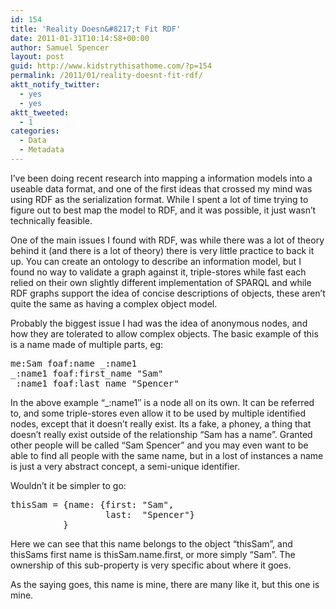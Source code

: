 ```yaml
---
id: 154
title: 'Reality Doesn&#8217;t Fit RDF'
date: 2011-01-31T10:14:58+00:00
author: Samuel Spencer
layout: post
guid: http://www.kidstrythisathome.com/?p=154
permalink: /2011/01/reality-doesnt-fit-rdf/
aktt_notify_twitter:
  - yes
  - yes
aktt_tweeted:
  - 1
categories:
  - Data
  - Metadata
---
```

I&#8217;ve been doing recent research into mapping a information models into a useable data format, and one of the first ideas that crossed my mind was using RDF as the serialization format. While I spent a lot of time trying to figure out to best map the model to RDF, and it was possible, it just wasn&#8217;t technically feasible.

One of the main issues I found with RDF, was while there was a lot of theory behind it (and there is a lot of theory) there is very little practice to back it up. You can create an ontology to describe an information model, but I found no way to validate a graph against it, triple-stores while fast each relied on their own slightly different implementation of SPARQL and while RDF graphs support the idea of concise descriptions of objects, these aren&#8217;t quite the same as having a complex object model.

Probably the biggest issue I had was the idea of anonymous nodes, and how they are tolerated to allow complex objects. The basic example of this is a name made of multiple parts, eg:

<pre>me:Sam foaf:name _:name1
_:name1 foaf:first_name "Sam"
_:name1 foaf:last_name "Spencer"
</pre>

In the above example &#8220;_:name1&#8243; is a node all on its own. It can be referred to, and some triple-stores even allow it to be used by multiple identified nodes, except that it doesn&#8217;t really exist. Its a fake, a phoney, a thing that doesn&#8217;t really exist outside of the relationship &#8220;Sam has a name&#8221;. Granted other people will be called &#8220;Sam Spencer&#8221; and you may even want to be able to find all people with the same name, but in a lost of instances a name is just a very abstract concept, a semi-unique identifier.

Wouldn&#8217;t it be simpler to go:

<pre>thisSam = {name: {first: "Sam",
                  last:  "Spencer"}
          }
</pre>

Here we can see that this name belongs to the object &#8220;thisSam&#8221;, and thisSams first name is thisSam.name.first, or more simply &#8220;Sam&#8221;. The ownership of this sub-property is very specific about where it goes.

As the saying goes, this name is mine, there are many like it, but this one is mine.